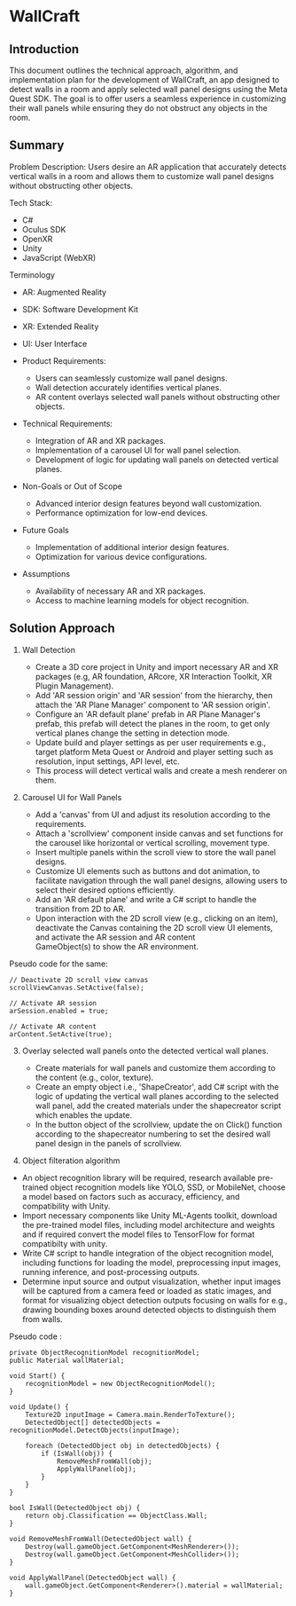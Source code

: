 
# WallCraft

## Introduction

This document outlines the technical approach, algorithm, and implementation plan for the development of WallCraft, an app designed to detect walls in a room and apply selected wall panel designs using the Meta Quest SDK. The goal is to offer users a seamless experience in customizing their wall panels while ensuring they do not obstruct any objects in the room.

## Summary

Problem Description: Users desire an AR application that accurately detects vertical walls in a room and allows them to customize wall panel designs without obstructing other objects.

Tech Stack:
 - C#
 - Oculus SDK
 - OpenXR
 - Unity
 - JavaScript (WebXR)

Terminology
  - AR: Augmented Reality
  - SDK: Software Development Kit
  - XR: Extended Reality
  - UI: User Interface

- Product Requirements:
  - Users can seamlessly customize wall panel designs.
  - Wall detection accurately identifies vertical planes.
  - AR content overlays selected wall panels without obstructing other objects.

- Technical Requirements:
  - Integration of AR and XR packages.
  - Implementation of a carousel UI for wall panel selection.
  - Development of logic for updating wall panels on detected vertical planes.

- Non-Goals or Out of Scope
  - Advanced interior design features beyond wall customization.
  - Performance optimization for low-end devices.

- Future Goals
  - Implementation of additional interior design features.
  - Optimization for various device configurations.

- Assumptions
  - Availability of necessary AR and XR packages.
  - Access to machine learning models for object recognition.

## Solution Approach

1. Wall Detection
   - Create a 3D core project in Unity and import necessary AR and XR packages (e.g, AR foundation, ARcore, XR Interaction Toolkit, XR Plugin Management).
   - Add 'AR session origin' and 'AR session' from the hierarchy, then attach the 'AR Plane Manager' component to 'AR session origin'.
   - Configure an 'AR default plane' prefab in AR Plane Manager's prefab, this prefab will detect the planes in the room, to get only vertical planes change the setting in detection mode.
   - Update build and player settings as per user requirements e.g., target platform Meta Quest or Android and player setting such as resolution, input settings, API level, etc.
   - This process will detect vertical walls and create a mesh renderer on them.
  
2. Carousel UI for Wall Panels
   - Add a 'canvas' from UI and adjust its resolution according to the requirements.
   - Attach a 'scrollview' component inside canvas and set functions for the carousel like horizontal or vertical scrolling, movement type.
   - Insert multiple panels within the scroll view to store the wall panel designs.
   - Customize UI elements such as buttons and dot animation, to facilitate navigation through the wall panel designs, allowing users to select their desired options efficiently.
   - Add an 'AR default plane' and write a C# script to handle the transition from 2D to AR.
   - Upon interaction with the 2D scroll view (e.g., clicking on an item), deactivate the Canvas containing the 2D scroll view UI elements, and activate the AR session and AR content    
     GameObject(s) to show the AR environment.

Pseudo code for the same:

    // Deactivate 2D scroll view canvas
    scrollViewCanvas.SetActive(false);
    
    // Activate AR session
    arSession.enabled = true;
    
    // Activate AR content
    arContent.SetActive(true);

 3. Overlay selected wall panels onto the detected vertical wall planes.
    - Create materials for wall panels and customize them according to the content (e.g., color, texture).
    - Create an empty object i.e., 'ShapeCreator', add C# script with the logic of updating the vertical wall planes according to the selected wall panel, add the created materials under the shapecreator script which enables the update.
    - In the button object of the scrollview, update the on Click() function according to the shapecreator numbering to set the desired wall panel design in the panels of scrollview.

4. Object filteration algorithm
  - An object recognition library will be required, research available pre-trained object recognition models like YOLO, SSD, or MobileNet, choose a model based on factors such as accuracy, efficiency, and compatibility with Unity.
  - Import necessary components like Unity ML-Agents toolkit, download the pre-trained model files, including model architecture and weights and if required convert the model files to TensorFlow for format compatibilty with unity.
  - Write C# script to handle integration of the object recognition model, including functions for loading the model, preprocessing input images, running inference, and post-processing outputs.
  - Determine input source and output visualization, whether input images will be captured from a camera feed or loaded as static images, and format for visualizing object detection outputs focusing on walls for e.g., drawing bounding boxes around detected objects to distinguish them from walls.

Pseudo code :  

    private ObjectRecognitionModel recognitionModel;
    public Material wallMaterial;

    void Start() {
        recognitionModel = new ObjectRecognitionModel();
    }

    void Update() {
        Texture2D inputImage = Camera.main.RenderToTexture();
        DetectedObject[] detectedObjects = recognitionModel.DetectObjects(inputImage);

        foreach (DetectedObject obj in detectedObjects) {
            if (IsWall(obj)) {
                RemoveMeshFromWall(obj);
                ApplyWallPanel(obj);
            }
        }
    }

    bool IsWall(DetectedObject obj) {
        return obj.Classification == ObjectClass.Wall;
    }

    void RemoveMeshFromWall(DetectedObject wall) {
        Destroy(wall.gameObject.GetComponent<MeshRenderer>());
        Destroy(wall.gameObject.GetComponent<MeshCollider>());
    }

    void ApplyWallPanel(DetectedObject wall) {
        wall.gameObject.GetComponent<Renderer>().material = wallMaterial;
    }
    
